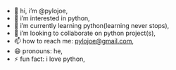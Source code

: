 - 👋 hi, i’m @pylojoe,
- 👀 i’m interested in python,
- 🌱 i’m currently learning python(learning never stops),
- 💞️ i’m looking to collaborate on python project(s),
- 📫 how to reach me: pylojoe@gmail.com,
- 😄 pronouns: he,
- ⚡ fun fact: i love python,

<!---
pylojoe/pylojoe is a ✨ special ✨ repository because its `readme.md` (this file) appears on your gitHub profile.
You can click the Preview link to take a look at your changes.
--->
